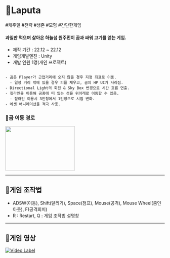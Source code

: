 # :palm_tree:Laputa
#캐주얼 #전략 #생존 #모험 #간단한게임

#### 과일만 먹으며 살아온 하늘섬 원주민이 곰과 싸워 고기를 얻는 게임.

+ 제작 기간 : 22.12 ~ 22.12
+ 게임개발엔진 : Unity
+ 개발 인원 1명(개인 프로젝트)

```

- 곰은 Player가 근접거리에 오지 않을 경우 지정 좌표로 이동.
  - 일정 거리 밖에 있을 경우 피를 채우고, 곰의 HP UI가 사라짐.
- Directional Light의 회전 & Sky Box 변경으로 시간 흐름 연출.
- 짚라인을 이용해 공중에 떠 있는 섬을 위아래로 이동할 수 있음.
  - 짚라인 이용시 3인칭에서 1인칭으로 시점 변화.
- 에셋 애니메이션을 적극 사용.

```
### :bear:곰 이동 경로
<img src = https://user-images.githubusercontent.com/65931605/222873794-53eb4adf-2919-440a-a378-ed1ce146e01c.gif height=140 width=220>

---

## :mag_right:게임 조작법
   + ADSW(이동), Shift(달리기), Space(점프), Mouse(공격), Mouse Wheel(줌인아웃), F(공격회피)
   + R : Restart, Q : 게임 조작법 설명창
   
---

## :movie_camera:게임 영상
[![Video Label](https://user-images.githubusercontent.com/65931605/222871777-29215397-5b43-47c7-b211-3604225c5d33.jpg)](https://youtu.be/KieYOLSpDjI)
